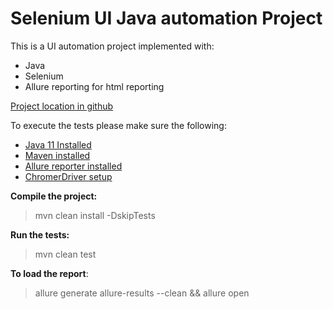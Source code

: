 # Selenium UI Java automation Project

This is a UI automation project implemented with:
* Java
* Selenium
* Allure reporting for html reporting

[Project location in github](https://github.com/avrumchic/SeleniumJavaAutomation)

To execute the tests please make sure the following:

* [Java 11 Installed](https://docs.oracle.com/en/java/javase/11/install/overview-jdk-installation.html#GUID-8677A77F-231A-40F7-98B9-1FD0B48C346A)
* [Maven installed](https://maven.apache.org/install.html)
* [Allure reporter installed](https://docs.qameta.io/allure/)
* [ChromerDriver setup](https://chromedriver.chromium.org/getting-started)


**Compile the project:**
>mvn clean install -DskipTests

**Run the tests:**
>mvn clean test

**To load the report**:
>allure generate allure-results --clean && allure open
